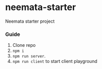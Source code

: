 # neemata-starter

Neemata starter project

### Guide

1. Clone repo
2. `npm i`
3. `npm run server`.
4. `npm run client` to start client playground
